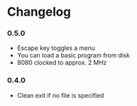 # Changelog

### 0.5.0

- Escape key toggles a menu
- You can load a basic program from disk
- 8080 clocked to approx. 2 MHz


### 0.4.0

- Clean exit if no file is specified